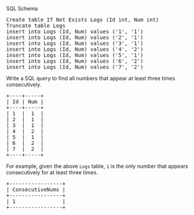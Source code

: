 <div><p>SQL Schema</p>
<pre>
Create table If Not Exists Logs (Id int, Num int)
Truncate table Logs
insert into Logs (Id, Num) values ('1', '1')
insert into Logs (Id, Num) values ('2', '1')
insert into Logs (Id, Num) values ('3', '1')
insert into Logs (Id, Num) values ('4', '2')
insert into Logs (Id, Num) values ('5', '1')
insert into Logs (Id, Num) values ('6', '2')
insert into Logs (Id, Num) values ('7', '2')
</pre>
</div>

<div><p>Write a SQL query to find all numbers that appear at least three times consecutively.</p>

<pre>+----+-----+
| Id | Num |
+----+-----+
| 1  |  1  |
| 2  |  1  |
| 3  |  1  |
| 4  |  2  |
| 5  |  1  |
| 6  |  2  |
| 7  |  2  |
+----+-----+
</pre>

<p>For example, given the above <code>Logs</code> table, <code>1</code> is the only number that appears consecutively for at least three times.</p>

<pre>+-----------------+
| ConsecutiveNums |
+-----------------+
| 1               |
+-----------------+
</pre>
</div>